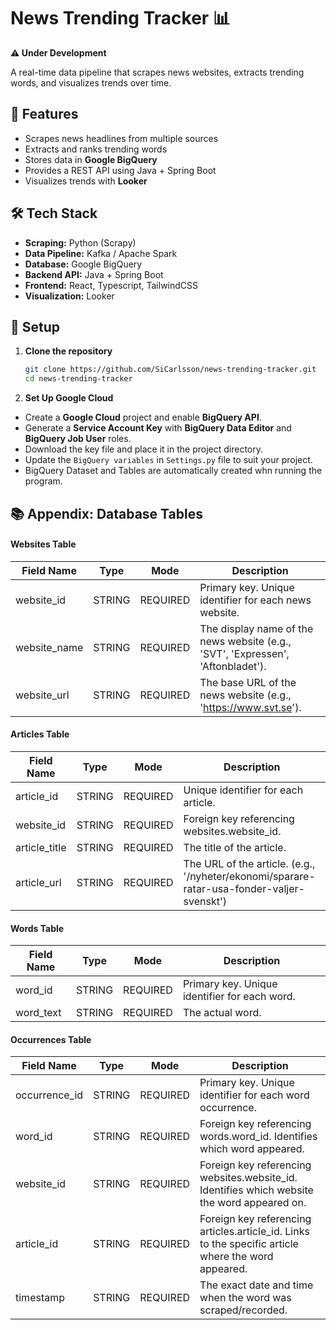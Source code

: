 # News Trending Tracker 📊  
**⚠️ Under Development**  

A real-time data pipeline that scrapes news websites, extracts trending words, and visualizes trends over time.  

## 🚀 Features  
- Scrapes news headlines from multiple sources  
- Extracts and ranks trending words  
- Stores data in **Google BigQuery**  
- Provides a REST API using Java + Spring Boot  
- Visualizes trends with **Looker**  

## 🛠️ Tech Stack  
- **Scraping:** Python (Scrapy)  
- **Data Pipeline:** Kafka / Apache Spark  
- **Database:** Google BigQuery  
- **Backend API:** Java + Spring Boot
- **Frontend:** React, Typescript, TailwindCSS
- **Visualization:** Looker  

## 🔧 Setup  
1. **Clone the repository**  
   ```bash
   git clone https://github.com/SiCarlsson/news-trending-tracker.git  
   cd news-trending-tracker

2. **Set Up Google Cloud**
- Create a **Google Cloud** project and enable **BigQuery API**.  
- Generate a **Service Account Key** with **BigQuery Data Editor** and **BigQuery Job User** roles.  
- Download the key file and place it in the project directory.  
- Update the `BigQuery variables` in `Settings.py` file to suit your project.
- BigQuery Dataset and Tables are automatically created whn running the program.

## 📚 Appendix: Database Tables
#### Websites Table
| Field Name   | Type   | Mode     | Description |
|--------------|--------|----------|-------------|
| website_id   | STRING | REQUIRED | Primary key. Unique identifier for each news website. 
| website_name | STRING | REQUIRED | The display name of the news website (e.g., 'SVT', 'Expressen', 'Aftonbladet'). 
| website_url  | STRING | REQUIRED | The base URL of the news website (e.g., 'https://www.svt.se'). 

#### Articles Table
| Field Name    | Type   | Mode     | Description |
|---------------|--------|----------|-------------|
| article_id    | STRING | REQUIRED | Unique identifier for each article. 
| website_id    | STRING | REQUIRED | Foreign key referencing websites.website_id. 
| article_title | STRING | REQUIRED | The title of the article. 
| article_url   | STRING | REQUIRED | The URL of the article. (e.g., '/nyheter/ekonomi/sparare-ratar-usa-fonder-valjer-svenskt')

#### Words Table
| Field Name  | Type   | Mode     | Description |
|-------------|--------|----------|-------------|
| word_id     | STRING | REQUIRED | Primary key. Unique identifier for each word.
| word_text   | STRING | REQUIRED | The actual word. 

#### Occurrences Table
| Field Name    | Type   | Mode     | Description |
|---------------|--------|----------|-------------|
| occurrence_id | STRING | REQUIRED | Primary key. Unique identifier for each word occurrence.
| word_id       | STRING | REQUIRED | Foreign key referencing words.word_id. Identifies which word appeared.
| website_id    | STRING | REQUIRED | Foreign key referencing websites.website_id. Identifies which website the word appeared on.
| article_id    | STRING | REQUIRED | Foreign key referencing articles.article_id. Links to the specific article where the word appeared. 
| timestamp     | STRING | REQUIRED | The exact date and time when the word was scraped/recorded. 
